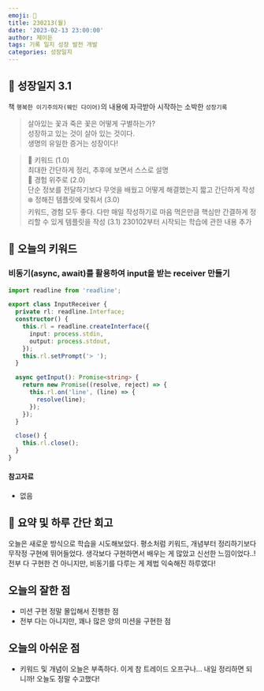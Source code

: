 ```yaml
---
emoji: 🌱
title: 230213(월)
date: '2023-02-13 23:00:00'
author: 제이든
tags: 기록 일지 성장 발전 개발
categories: 성장일지
---
```


## 🎄 성장일지 3.1

책 `행복한 이기주의자(웨인 다이어)`의 내용에 자극받아 시작하는 소박한 `성장기록`

> 살아있는 꽃과 죽은 꽃은 어떻게 구별하는가?<br/>
> 성장하고 있는 것이 살아 있는 것이다.<br/>
> 생명의 유일한 증거는 성장이다!

> 🌳 키워드 (1.0)<br/>
> 최대한 간단하게 정리, 추후에 보면서 스스로 설명<br/>
> 🍉 경험 위주로 (2.0)<br/>
> 단순 정보를 전달하기보다 무엇을 배웠고 어떻게 해결했는지 짧고 간단하게 작성<br/>
> ❄️ 정해진 템플릿에 맞춰서 (3.0)<br/>
> 키워드, 경험 모두 좋다. 다만 매일 작성하기로 마음 먹은만큼 핵심만 간결하게 정리할 수 있게 템플릿을 작성
> (3.1) 230102부터 시작되는 학습에 관한 내용 추가

## 🔑 오늘의 키워드

### 비동기(async, await)를 활용하여 input을 받는 receiver 만들기

```ts
import readline from 'readline';

export class InputReceiver {
  private rl: readline.Interface;
  constructor() {
    this.rl = readline.createInterface({
      input: process.stdin,
      output: process.stdout,
    });
    this.rl.setPrompt('> ');
  }

  async getInput(): Promise<string> {
    return new Promise((resolve, reject) => {
      this.rl.on('line', (line) => {
        resolve(line);
      });
    });
  }

  close() {
    this.rl.close();
  }
}
```

#### 참고자료

- 없음

## 📝 요약 및 하루 간단 회고

오늘은 새로운 방식으로 학습을 시도해보았다. 평소처럼 키워드, 개념부터 정리하기보다 무작정 구현에 뛰어들었다. 생각보다 구현하면서 배우는 게 많았고 
신선한 느낌이었다..! 전부 다 구현한 건 아니지만, 비동기를 다루는 게 제법 익숙해진 하루였다!

## 오늘의 잘한 점

- 미션 구현 정말 몰입해서 진행한 점
- 전부 다는 아니지만, 꽤나 많은 양의 미션을 구현한 점

## 오늘의 아쉬운 점

- 키워드 및 개념이 오늘은 부족하다. 이게 참 트레이드 오프구나... 내일 정리하면 되니까! 오늘도 정말 수고했다!

```toc

```
